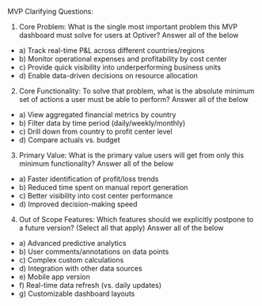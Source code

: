   MVP Clarifying Questions:

  1. Core Problem: What is the single most important problem this MVP dashboard must solve for users at Optiver?
  Answer all of the below
  - a) Track real-time P&L across different countries/regions
  - b) Monitor operational expenses and profitability by cost center
  - c) Provide quick visibility into underperforming business units
  - d) Enable data-driven decisions on resource allocation


  2. Core Functionality: To solve that problem, what is the absolute minimum set of actions a user must be able to perform?
  Answer all of the below
  - a) View aggregated financial metrics by country
  - b) Filter data by time period (daily/weekly/monthly)
  - c) Drill down from country to profit center level
  - d) Compare actuals vs. budget
  
3. Primary Value: What is the primary value users will get from only this minimum functionality?
Answer all of the below
  - a) Faster identification of profit/loss trends
  - b) Reduced time spent on manual report generation
  - c) Better visibility into cost center performance
  - d) Improved decision-making speed

  4. Out of Scope Features: Which features should we explicitly postpone to a future version? (Select all that apply)
Answer all of the below
  - a) Advanced predictive analytics
  - b) User comments/annotations on data points
  - c) Complex custom calculations
  - d) Integration with other data sources
  - e) Mobile app version
  - f) Real-time data refresh (vs. daily updates)
  - g) Customizable dashboard layouts
  